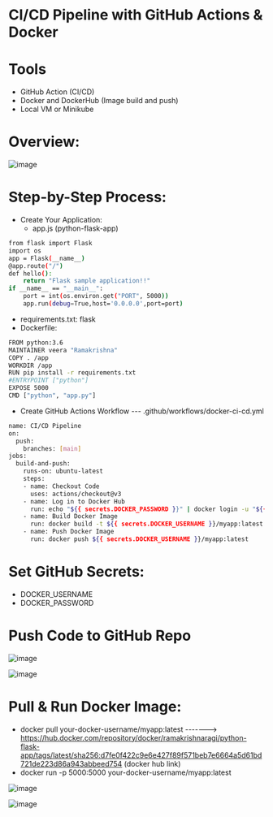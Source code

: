# CI/CD Pipeline with GitHub Actions & Docker
# Tools
- GitHub Action (CI/CD)
- Docker and DockerHub (Image build and push)
- Local VM or Minikube
# Overview:

![image](https://github.com/user-attachments/assets/c343e332-84ca-4095-96dc-583300e8e41b)


# Step-by-Step Process:
- Create Your Application:
   - app.js (python-flask-app)
```sh
from flask import Flask
import os
app = Flask(__name__)
@app.route("/")
def hello():
    return "Flask sample application!!"
if __name__ == "__main__":
    port = int(os.environ.get("PORT", 5000))
    app.run(debug=True,host='0.0.0.0',port=port)
```
  - requirements.txt:
    flask
  - Dockerfile:
```sh
FROM python:3.6
MAINTAINER veera "Ramakrishna"
COPY . /app
WORKDIR /app
RUN pip install -r requirements.txt
#ENTRYPOINT ["python"]
EXPOSE 5000
CMD ["python", "app.py"]
```
- Create GitHub Actions Workflow --- .github/workflows/docker-ci-cd.yml
```sh
name: CI/CD Pipeline
on:
  push:
    branches: [main]
jobs:
  build-and-push:
    runs-on: ubuntu-latest
    steps:
    - name: Checkout Code
      uses: actions/checkout@v3
    - name: Log in to Docker Hub
      run: echo "${{ secrets.DOCKER_PASSWORD }}" | docker login -u "${{ secrets.DOCKER_USERNAME }}" --password-stdin
    - name: Build Docker Image
      run: docker build -t ${{ secrets.DOCKER_USERNAME }}/myapp:latest .
    - name: Push Docker Image
      run: docker push ${{ secrets.DOCKER_USERNAME }}/myapp:latest
```
# Set GitHub Secrets:
- DOCKER_USERNAME
- DOCKER_PASSWORD
# Push Code to GitHub Repo

![image](https://github.com/user-attachments/assets/85cbaccc-eca2-43d0-885d-31c90c3d3dab)


![image](https://github.com/user-attachments/assets/c30b2ebc-442f-4886-8197-caad085665a4)


# Pull & Run Docker Image:
- docker pull your-docker-username/myapp:latest -------> https://hub.docker.com/repository/docker/ramakrishnaragi/python-flask-app/tags/latest/sha256:d7fe0f422c9e6e427f89f571beb7e6664a5d61bd721de223d86a943abbeed754 (docker hub link)
- docker run -p 5000:5000 your-docker-username/myapp:latest

![image](https://github.com/user-attachments/assets/1d126492-df36-4f14-912a-41814dbde134)

![image](https://github.com/user-attachments/assets/d54a552e-af16-471d-8c52-0f6d6d0cd3d7)
